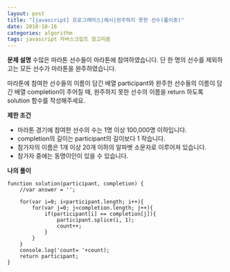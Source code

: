 ```yaml
---
layout: post
title: "[javascript] 프로그래머스|해시|완주하지 못한 선수(풀이중)"
date: 2018-10-16
categories: algorithm
tags: javascript 자바스크립트 알고리즘
---
```

**문제 설명**
수많은 마라톤 선수들이 마라톤에 참여하였습니다. 단 한 명의 선수를 제외하고는 모든 선수가 마라톤을 완주하였습니다.

마라톤에 참여한 선수들의 이름이 담긴 배열 participant와 완주한 선수들의 이름이 담긴 배열 completion이 주어질 때, 완주하지 못한 선수의 이름을 return 하도록 solution 함수를 작성해주세요.

**제한 조건**
- 마라톤 경기에 참여한 선수의 수는 1명 이상 100,000명 이하입니다.
- completion의 길이는 participant의 길이보다 1 작습니다.
- 참가자의 이름은 1개 이상 20개 이하의 알파벳 소문자로 이루어져 있습니다.
- 참가자 중에는 동명이인이 있을 수 있습니다.

**나의 풀이**
~~~
function solution(participant, completion) {
    //var answer = '';

    for(var i=0; i<participant.length; i++){
        for(var j=0; j<completion.length; j++){
            if(participant[i] == completion[j]){
                participant.splice(i, 1);
                count++;
            }
        }
    }
    console.log('count= '+count);
    return participant;
}
~~~


